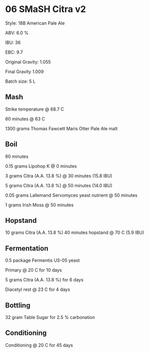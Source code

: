 # 06 SMaSH Citra v2

Style: 18B American Pale Ale

ABV: 6.0 %

IBU: 36

EBC: 9.7

Original Gravity: 1.055

Final Gravity 1.009

Batch size: 5 L

## Mash

Strike temperature @ 68.7 C

60 minutes @ 63 C

1300 grams Thomas Fawcett Maris Otter Pale Ale malt

## Boil

60 minutes

0.15 grams Lipohop K @ 0 minutes

3 grams Citra (A.A. 13.8 %) @ 30 minutes (15.8 IBU)

5 grams Citra (A.A. 13.8 %) @ 50 minutes (14.0 IBU)

0.05 grams Lallemand Servomyces yeast nutrient @ 50 minutes

1 grams Irish Moss @ 50 minutes

## Hopstand

10 grams Citra (A.A. 13.8 %) 40 minutes hopstand @ 70 C (5.9 IBU)

## Fermentation

0.5 package Fermentis US-05 yeast

Primary @ 20 C for 10 days

5 grams Citra (A.A. 13.8 %) for 6 days

Diacetyl rest @ 23 C for 4 days

## Bottling

32 gram Table Sugar for 2.5 % carbonation

## Conditioning

Conditioning @ 20 C for 45 days
